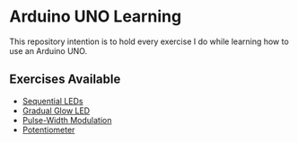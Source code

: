 # Arduino UNO Learning

This repository intention is to hold every exercise I do while learning how to use an Arduino UNO.

## Exercises Available

- [Sequential LEDs](sequential-leds/README.md)
- [Gradual Glow LED](gradual-glow-led/README.md)
- [Pulse-Width Modulation](pulse-width-modulation/README.md)
- [Potentiometer](potentiometer/README.md)
